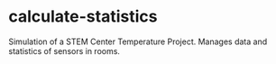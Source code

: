 # calculate-statistics
Simulation of a STEM Center Temperature Project. Manages data and statistics of sensors in rooms.
